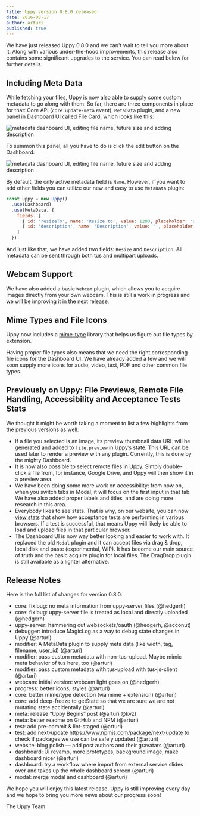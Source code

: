 ```yaml
---
title: Uppy version 0.8.0 released
date: 2016-08-17
author: arturi
published: true
---
```


We have just released Uppy 0.8.0 and we can't wait to tell you more about it. Along with various under-the-hood improvements, this release also contains some significant upgrades to the service. You can read below for further details.

<!-- more -->

## Including Meta Data

While fetching your files, Uppy is now also able to supply some custom metadata to go along with them. So far, there are three components in place for that: Core API (`core:update-meta` event), `MetaData` plugin, and a new panel in Dashboard UI called File Card, which looks like this:

<img alt="metadata dashboard UI, editing file name, future size and adding description" src="/images/blog/metadata-dashboard.jpg" class="border">

To summon this panel, all you have to do is click the edit button on the Dashboard:

<img alt="metadata dashboard UI, editing file name, future size and adding description" src="/images/blog/uppy-dashboard-ui.jpg" class="border">

By default, the only active metadata field is `Name`. However, if you want to add other fields you can utilize our new and easy to use `MetaData` plugin:

```javascript
const uppy = new Uppy()
  .use(Dashboard)
  .use(MetaData, {
    fields: [
      { id: 'resizeTo', name: 'Resize to', value: 1200, placeholder: 'specify future image size' },
      { id: 'description', name: 'Description', value: '', placeholder: 'describe what the file is for' }
    ]
  })
```

And just like that, we have added two fields: `Resize` and `Description`. All metadata can be sent through both tus and multipart uploads.

## Webcam Support

We have also added a basic `Webcam` plugin, which allows you to acquire images directly from your own webcam. This is still a work in progress and we will be improving it in the next release.

## Mime Types and File Icons

Uppy now includes a [mime-type](https://www.npmjs.com/package/mime-types) library that helps us figure out file types by extension.

Having proper file types also means that we need the right corresponding file icons for the Dashboard UI. We have already added a few and we will soon supply more icons for audio, video, text, PDF and other common file types.

## Previously on Uppy: File Previews, Remote File Handling, Accessibility and Acceptance Tests Stats

We thought it might be worth taking a moment to list a few highlights from the previous versions as well:

* If a file you selected is an image, its preview thumbnail data URL will be generated and added to `file.preview` in Uppy’s state. This URL can be used later to render a preview with any plugin. Currently, this is done by the mighty Dashboard.
* It is now also possible to select remote files in Uppy. Simply double-click a file from, for instance, Google Drive, and Uppy will then show it in a preview area.
* We have been doing some more work on accessibility: from now on, when you switch tabs in Modal, it will focus on the first input in that tab. We have also added proper labels and titles, and are doing more research in this area.
* Everybody likes to see stats. That is why, on our website, you can now [view stats]((http://uppy.io/stats)) that show how acceptance tests are performing in various browsers. If a test is successful, that means Uppy will likely be able to load and upload files in that particular browser.
* The Dashboard UI is now way better looking and easier to work with. It replaced the old `Modal` plugin and it can accept files via drag & drop, local disk and paste (experimental, WIP). It has become our main source of truth and the basic acquire plugin for local files. The DragDrop plugin is still available as a lighter alternative.

## Release Notes

Here is the full list of changes for version 0.8.0.

- core: fix bug: no meta information from uppy-server files (@hedgerh)
- core: fix bug: uppy-server file is treated as local and directly uploaded (@hedgerh)
- uppy-server: hammering out websockets/oauth (@hedgerh, @acconut)
- debugger: introduce MagicLog as a way to debug state changes in Uppy (@arturi)
- modifier: A MetaData plugin to supply meta data (like width, tag, filename, user_id) (@arturi)
- modifier: pass custom metadata with non-tus-upload. Maybe mimic meta behavior of tus here, too (@arturi)
- modifier: pass custom metadata with tus-upload with tus-js-client (@arturi)
- webcam: initial version: webcam light goes on (@hedgerh)
- progress: better icons, styles (@arturi)
- core: better mime/type detection (via mime + extension) (@arturi)
- core: add deep-freeze to getState so that we are sure we are not mutating state accidentally (@arturi)
- meta: release “Uppy Begins” post (@arturi @kvz)
- meta: better readme on GitHub and NPM (@arturi)
- test: add pre-commit & lint-staged (@arturi)
- test: add next-update https://www.npmjs.com/package/next-update to check if packages we use can be safely updated (@arturi)
- website: blog polish — add post authors and their gravatars (@arturi)
- dashboard: UI revamp, more prototypes, background image, make dashboard nicer (@arturi)
- dashboard: try a workflow where import from external service slides over and takes up the whole dashboard screen (@arturi)
- modal: merge modal and dashboard (@arturi)

We hope you will enjoy this latest release. Uppy is still improving every day and we hope to bring you more news about our progress soon!

The Uppy Team
